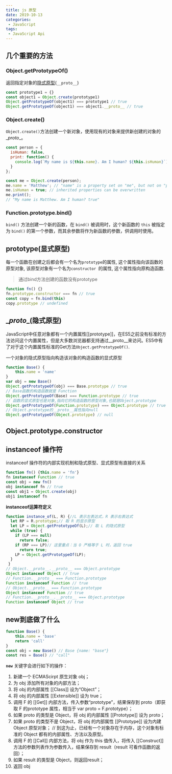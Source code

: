 ```yaml
---
title: js 原型
date: 2019-10-13
categories: 
 - JavaScript
tags:
 - JavaScript Api
---
```


## 几个重要的方法

###  **Object.getPrototypeOf()** 

 返回指定对象的[隐式原型](#implicit)(`__proto__`)

```js
const prototype1 = {}
const object1 = Object.create(prototype1)
Object.getPrototypeOf(object1) === prototype1 // true
Object.getPrototypeOf(object1) === object1.__proto__ // true
```

### Object.create()

 `Object.create()`方法创建一个新对象，使用现有的对象来提供新创建的对象的\__proto__。 

```js
const person = {
  isHuman: false,
  print: function() {
    console.log(`My name is ${this.name}. Am I human? ${this.isHuman}`);
  }
};

const me = Object.create(person);
me.name = 'Matthew'; // "name" is a property set on "me", but not on "person"
me.isHuman = true; // inherited properties can be overwritten
me.print();
// "My name is Matthew. Am I human? true"
```

### Function.prototype.bind()

 `bind()` 方法创建一个新的函数，在 `bind()` 被调用时，这个新函数的 `this` 被指定为 `bind()` 的第一个参数，而其余参数将作为新函数的参数，供调用时使用。 

## prototype(显式原型)

 每一个函数在创建之后都会有一个名为`prototype`的属性, 这个属性指向该函数的原型对象, 该原型对象有一个名为`constructor `的属性, 这个属性指向原构造函数.

> 通过bind方法创建的函数没有prototype

```js
function fn() {}
fn.prototype.constructor === fn // true
const copy = fn.bind(this)
copy.prototype // undefined
```

## <span id="implicit">\__proto__</span>(隐式原型)

JavaScript中任意对象都有一个内置属性[[prototype]]，在ES5之前没有标准的方法访问这个内置属性，但是大多数浏览器都支持通过\__proto__来访问。ES5中有了对于这个内置属性标准的Get方法`Object.getPrototypeOf()`.

一个对象的隐式原型指向构造该对象的构造函数的显式原型 

```js
function Base() {
    this.name = 'name'
}
var obj = new Base()
Object.getPrototypeOf(obj) === Base.prototype // true
// Base函数的构造函数就是 Function
Object.getPrototypeOf(Base) === Function.prototype // true
// 函数的显式原型也是对象,指向它的构造函数的原型对象,也就是Object.prototype
Object.getPrototypeOf(Function.prototype) === Object.prototype // true
// Object.prototype的__proto__属性指向null
Object.getPrototypeOf(Object.prototype) // null
```

## Object.prototype.constructor

##  **instanceof** 操作符

 instanceof 操作符的内部实现机制和隐式原型、显式原型有直接的关系 

```js
function fn() {this.name = 'fn'}
fn instanceof Function // true
const obj = new fn()
obj instanceof fn // true
const obj1 = Object.create(obj)
obj1 instanceof fn
```

**instanceof运算符定义**

```js
function instance_of(L, R) {//L 表示左表达式，R 表示右表达式
  let RP = R.prototype;// 取 R 的显示原型
  let LP = Object.getPrototypeOf(L);// 取 L 的隐式原型
  while (true) {
    if (LP === null)
      return false;
    if (RP === LP)// 这里重点：当 O 严格等于 L 时，返回 true
      return true;
    LP = Object.getPrototypeOf(LP);
  }
 }
// Object.__proto__.__proto__ === Object.prototype
Object instanceof Object // true
// Function.__proto__ === Function.prototype
Function instanceof Function // true
// Object.__proto__ === Function.prototype
Object instanceof Function // true
// Function.__proto__.__proto__ === Object.prototype
Function instanceof Object // true
```

## new到底做了什么

```js
function Base() {
    this.name = 'base'
	return 'call'
}
const obj = new Base() // Base {name: "base"}
const res = Base() // "call"
```

**`new`** 关键字会进行如下的操作：

1. 新建一个 ECMAScirpt 原生对象 obj；
2. 为 obj 添加所有对象的内部方法；
3. 将 obj 的内部属性 [[Class]] 设为“Object”；
4. 将 obj 的内部属性 [[Extensible]] 设为 true；
5. 调用 F 的 [[Get]] 内部方法，传入参数“prototype”，结果保存到 proto（即获取 F 的prototype 属性，相当于 var proto = F.prototype）；
6. 如果 proto 的类型是 Object，将 obj 的内部属性 [[Prototype]] 设为 proto；
7. 如果 proto 的类型不是 Object，将 obj 的内部属性 [[Prototype]] 设为内建 Object 原型对象；
// 到这为止，已经有一个对象存在于内存，这个对象有标准的 Object 都有的内部属性、方法以及原型。
8. 调用 F 的 [[Call]] 内部方法，将 obj 作为 this 值传入，将传入 [[Construct]] 方法的参数列表作为参数传入，结果保存到 result（result 可看作函数的返回）；
9. 如果 result 的类型是 Object，则返回result；
10. 返回 obj
